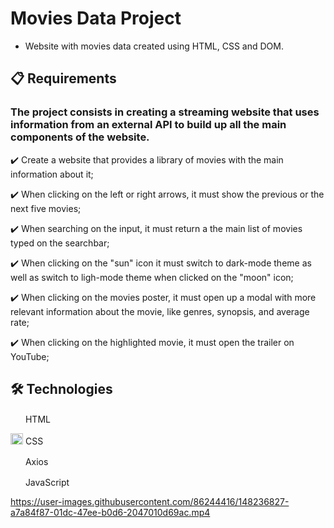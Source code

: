 # Movies Data Project

- Website with movies data created using HTML, CSS and DOM.

## 📋 Requirements

### The project consists in creating a streaming website that uses information from an external API to build up all the main components of the website.

✔️ Create a website that provides a library of movies with the main information about it;

✔️ When clicking on the left or right arrows, it must show the previous or the next five movies;

✔️ When searching on the input, it must return a the main list of movies typed on the searchbar;

✔️ When clicking on the "sun" icon it must switch to dark-mode theme as well as switch to ligh-mode theme when clicked on the "moon" icon;

✔️ When clicking on the movies poster, it must open up a modal with more relevant information about the movie, like genres, synopsis, and average rate;

✔️ When clicking on the highlighted movie, it must open the trailer on YouTube;

## 🛠 Technologies

<img src="https://image.flaticon.com/icons/png/512/732/732212.png" width="20" height="16" /> HTML

<img src="https://www.pinclipart.com/picdir/middle/175-1759459_eng-a-med-kamel-frameworks-css-css-logo.png" width="20" height="18" /> CSS

<img src="https://user-images.githubusercontent.com/8939680/57233882-20344080-6fe5-11e9-9086-d20a955bed59.png" width="16" height="16" /> &nbsp;Axios

<img src="https://www.kindpng.com/picc/m/67-678384_transparent-javascript-icon-png-png-download.png" width="16" height="16" /> &nbsp;JavaScript


https://user-images.githubusercontent.com/86244416/148236827-a7a84f87-01dc-47ee-b0d6-2047010d69ac.mp4

